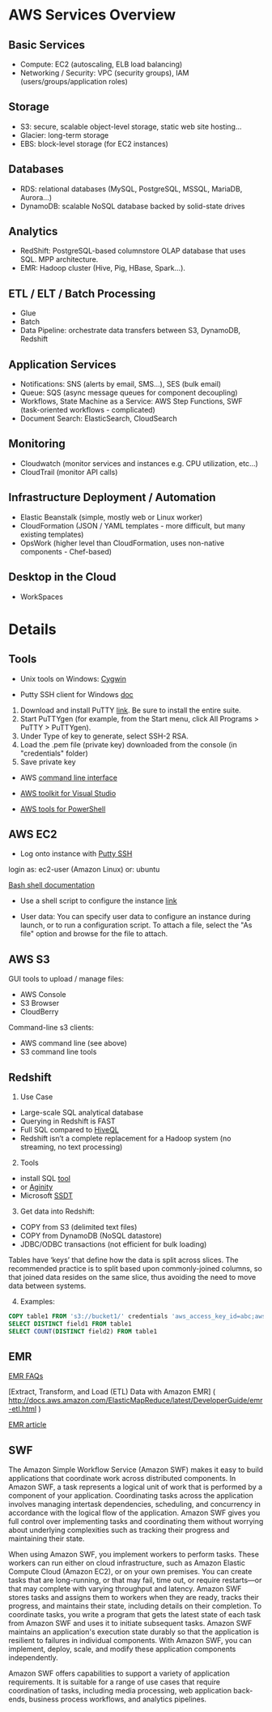 # AWS Services Overview

## Basic Services

- Compute: EC2 (autoscaling, ELB load balancing)
- Networking / Security: VPC (security groups), IAM (users/groups/application roles)


## Storage

- S3: secure, scalable object-level storage, static web site hosting...
- Glacier: long-term storage
- EBS: block-level storage (for EC2 instances)


## Databases

- RDS: relational databases (MySQL, PostgreSQL, MSSQL, MariaDB, Aurora...)
- DynamoDB: scalable NoSQL database backed by solid-state drives


## Analytics

- RedShift: PostgreSQL-based columnstore OLAP database that uses SQL. MPP architecture.
- EMR: Hadoop cluster (Hive, Pig, HBase, Spark...).


## ETL / ELT / Batch Processing

- Glue
- Batch
- Data Pipeline: orchestrate data transfers between S3, DynamoDB, Redshift


## Application Services

- Notifications: SNS (alerts by email, SMS...), SES (bulk email)
- Queue: SQS (async message queues for component decoupling) 
- Workflows, State Machine as a Service: AWS Step Functions, SWF (task-oriented workflows - complicated)
- Document Search: ElasticSearch, CloudSearch


## Monitoring

- Cloudwatch (monitor services and instances e.g. CPU utilization, etc...)
- CloudTrail (monitor API calls)


## Infrastructure Deployment / Automation

- Elastic Beanstalk (simple, mostly web or Linux worker)
- CloudFormation (JSON / YAML templates - more difficult, but many existing templates)
- OpsWork (higher level than CloudFormation, uses non-native components - Chef-based)


## Desktop in the Cloud

- WorkSpaces


# Details

## Tools

- Unix tools on Windows: [Cygwin]( http://www.cygwin.com/ )

- Putty SSH client for Windows [doc](  http://docs.aws.amazon.com/AWSEC2/latest/UserGuide/get-set-up-for-amazon-ec2.html )

1. Download and install PuTTY [link]( http://www.chiark.greenend.org.uk/~sgtatham/putty/ ). Be sure to install the entire suite.
2. Start PuTTYgen (for example, from the Start menu, click All Programs > PuTTY > PuTTYgen).
3. Under Type of key to generate, select SSH-2 RSA.
4. Load the .pem file (private key) downloaded from the console (in "credentials" folder) 
5. Save private key

- AWS [command line interface]( http://docs.aws.amazon.com/cli/latest/userguide/cli-chap-getting-set-up.html )

- [AWS toolkit for Visual Studio]( http://docs.aws.amazon.com/AWSToolkitVS/latest/UserGuide/welcome.html )

- [AWS tools for PowerShell]( https://aws.amazon.com/documentation/powershell/ )


## AWS EC2

- Log onto instance with [Putty SSH]( http://docs.aws.amazon.com/AWSEC2/latest/UserGuide/ec2-connect-to-instance-linux.html#using-putty)

login as: ec2-user (Amazon Linux) or: ubuntu

[Bash shell documentation]( http://tldp.org/HOWTO/Bash-Prog-Intro-HOWTO.html )


- Use a shell script to configure the instance [link]( http://docs.aws.amazon.com/AWSEC2/latest/UserGuide/user-data.html )

* User data: You can specify user data to configure an instance during launch, or to run a configuration script. To attach a file, select the "As file" option and browse for the file to attach.


## AWS S3

GUI tools to upload / manage files:

- AWS Console
- S3 Browser
- CloudBerry

Command-line s3 clients:

- AWS command line (see above)
- S3 command line tools


## Redshift

1) Use Case

- Large-scale SQL analytical database
- Querying in Redshift is FAST
- Full SQL compared to [HiveQL](http://hive.apache.org/)
- Redshift isn’t a complete replacement for a Hadoop system (no streaming, no text processing)

2) Tools

- install SQL [tool]( http://docs.aws.amazon.com/redshift/latest/gsg/rs-gsg-prereq.html )
- or [Aginity]( http://www.aginity.com/workbench/redshift/ )
- Microsoft [SSDT]( http://stackoverflow.com/questions/17323590/redshift-with-ssis-ssdt )

3) Get data into Redshift:

* COPY from S3 (delimited text files)
* COPY from DynamoDB (NoSQL datastore)
* JDBC/ODBC transactions (not efficient for bulk loading)

Tables have ‘keys’ that define how the data is split across slices. The recommended practice is to split based upon commonly-joined columns, so that joined data resides on the same slice, thus avoiding the need to move data between systems.

4) Examples:

```sql
COPY table1 FROM 's3://bucket1/' credentials 'aws_access_key_id=abc;aws_secret_access_key=xyz' delimiter '|' gzip removequotes truncatecolumns maxerror 1000
SELECT DISTINCT field1 FROM table1
SELECT COUNT(DISTINCT field2) FROM table1
```

## EMR

[EMR FAQs]( http://aws.amazon.com/elasticmapreduce/faqs/ )


[Extract, Transform, and Load (ETL) Data with Amazon EMR] ( http://docs.aws.amazon.com/ElasticMapReduce/latest/DeveloperGuide/emr-etl.html )

[EMR article]( http://aws.amazon.com/articles/Elastic-MapReduce )


## SWF

The Amazon Simple Workflow Service (Amazon SWF) makes it easy to build applications that coordinate work across distributed components. In Amazon SWF, a task represents a logical unit of work that is performed by a component of your application. Coordinating tasks across the application involves managing intertask dependencies, scheduling, and concurrency in accordance with the logical flow of the application. Amazon SWF gives you full control over implementing tasks and coordinating them without worrying about underlying complexities such as tracking their progress and maintaining their state.

When using Amazon SWF, you implement workers to perform tasks. These workers can run either on cloud infrastructure, such as Amazon Elastic Compute Cloud (Amazon EC2), or on your own premises. You can create tasks that are long-running, or that may fail, time out, or require restarts—or that may complete with varying throughput and latency. Amazon SWF stores tasks and assigns them to workers when they are ready, tracks their progress, and maintains their state, including details on their completion. To coordinate tasks, you write a program that gets the latest state of each task from Amazon SWF and uses it to initiate subsequent tasks. Amazon SWF maintains an application's execution state durably so that the application is resilient to failures in individual components. With Amazon SWF, you can implement, deploy, scale, and modify these application components independently.

Amazon SWF offers capabilities to support a variety of application requirements. It is suitable for a range of use cases that require coordination of tasks, including media processing, web application back-ends, business process workflows, and analytics pipelines.

